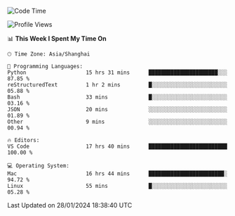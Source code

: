<!--START_SECTION:waka-->
![Code Time](http://img.shields.io/badge/Code%20Time-338%20hrs%2031%20mins-blue)

![Profile Views](http://img.shields.io/badge/Profile%20Views-14-blue)

📊 **This Week I Spent My Time On** 

```text
🕑︎ Time Zone: Asia/Shanghai

💬 Programming Languages: 
Python                   15 hrs 31 mins      ██████████████████████░░░   87.85 % 
reStructuredText         1 hr 2 mins         █░░░░░░░░░░░░░░░░░░░░░░░░   05.88 % 
Bash                     33 mins             █░░░░░░░░░░░░░░░░░░░░░░░░   03.16 % 
JSON                     20 mins             ░░░░░░░░░░░░░░░░░░░░░░░░░   01.89 % 
Other                    9 mins              ░░░░░░░░░░░░░░░░░░░░░░░░░   00.94 % 

🔥 Editors: 
VS Code                  17 hrs 40 mins      █████████████████████████   100.00 % 

💻 Operating System: 
Mac                      16 hrs 44 mins      ████████████████████████░   94.72 % 
Linux                    55 mins             █░░░░░░░░░░░░░░░░░░░░░░░░   05.28 % 
```


 Last Updated on 28/01/2024 18:38:40 UTC
<!--END_SECTION:waka-->
